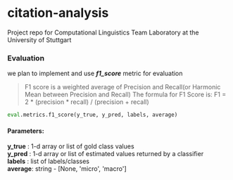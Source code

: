 # citation-analysis
Project repo for Computational Linguistics Team Laboratory at the University of Stuttgart


### Evaluation
we plan to implement and use ***f1_score*** metric for evaluation

> F1 score is a weighted average of Precision and Recall(or Harmonic Mean between Precision and Recall)
> The formula for F1 Score is:
> F1 = 2 * (precision * recall) / (precision + recall)

```python
eval.metrics.f1_score(y_true, y_pred, labels, average)
```
#### Parameters:
**y_true** : 1-d array or list of gold class values  
**y_pred** : 1-d array or list of estimated values returned by a classifier  
**labels** : list of labels/classes  
**average**: string - [None, 'micro', 'macro'] 
